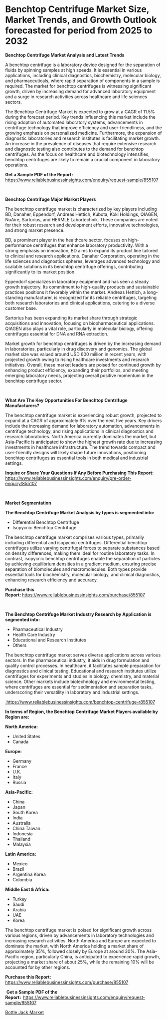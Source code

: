 <p><h1>Benchtop Centrifuge Market Size, Market Trends, and Growth Outlook forecasted for period from 2025 to 2032</h1></p><p><strong>Benchtop Centrifuge Market Analysis and Latest Trends</strong></p>
<p><p>A benchtop centrifuge is a laboratory device designed for the separation of fluids by spinning samples at high speeds. It is essential in various applications, including clinical diagnostics, biochemistry, molecular biology, and pharmaceuticals, where rapid separation of components in a sample is required. The market for benchtop centrifuges is witnessing significant growth, driven by increasing demand for advanced laboratory equipment and a surge in research activities across healthcare and life sciences sectors.</p><p>The Benchtop Centrifuge Market is expected to grow at a CAGR of 11.5% during the forecast period. Key trends influencing this market include the rising adoption of automated laboratory systems, advancements in centrifuge technology that improve efficiency and user-friendliness, and the growing emphasis on personalized medicine. Furthermore, the expansion of diagnostic laboratories and research institutes is facilitating market growth. An increase in the prevalence of diseases that require extensive research and diagnostic testing also contributes to the demand for benchtop centrifuges. As the focus on healthcare and biotechnology intensifies, benchtop centrifuges are likely to remain a crucial component in laboratory operations.</p></p>
<p><strong>Get a Sample PDF of the Report:&nbsp;</strong> <a href="https://www.reliablebusinessinsights.com/enquiry/request-sample/855107?utm_campaign=2250&utm_medium=2&utm_source=Github&utm_content=ia&utm_term=17022025&utm_id=benchtop-centrifuge">https://www.reliablebusinessinsights.com/enquiry/request-sample/855107</a></p>
<p>&nbsp;</p>
<p><strong>Benchtop Centrifuge Major Market Players</strong></p>
<p><p>The benchtop centrifuge market is characterized by key players including BD, Danaher, Eppendorf, Andreas Hettich, Kubota, Koki Holdings, QIAGEN, NuAire, Sartorius, and HERMLE Labortechnik. These companies are noted for their robust research and development efforts, innovative technologies, and strong market presence. </p><p>BD, a prominent player in the healthcare sector, focuses on high-performance centrifuges that enhance laboratory productivity. With a strong emphasis on innovation, BD aims to expand its product line tailored to clinical and research applications. Danaher Corporation, operating in the life sciences and diagnostics spheres, leverages advanced technology and scalable solutions in its benchtop centrifuge offerings, contributing significantly to its market position.</p><p>Eppendorf specializes in laboratory equipment and has seen a steady growth trajectory. Its commitment to high-quality products and sustainable practices positions it favorably within the market. Andreas Hettich, a long-standing manufacturer, is recognized for its reliable centrifuges, targeting both research laboratories and clinical applications, catering to a diverse customer base.</p><p>Sartorius has been expanding its market share through strategic acquisitions and innovation, focusing on biopharmaceutical applications. QIAGEN also plays a vital role, particularly in molecular biology, offering centrifuges essential for DNA and RNA extraction.</p><p>Market growth for benchtop centrifuges is driven by the increasing demand in laboratories, particularly in drug discovery and genomics. The global market size was valued around USD 600 million in recent years, with projected growth owing to rising healthcare investments and research initiatives. Overall, these market leaders are poised for continued growth by enhancing product efficiency, expanding their portfolios, and meeting emerging laboratory needs, projecting overall positive momentum in the benchtop centrifuge sector.</p></p>
<p>&nbsp;</p>
<p><strong>What Are The Key Opportunities For Benchtop Centrifuge Manufacturers?</strong></p>
<p><p>The benchtop centrifuge market is experiencing robust growth, projected to expand at a CAGR of approximately 6% over the next five years. Key drivers include the increasing demand for laboratory automation, advancements in centrifuge technology, and rising applications in clinical diagnostics and research laboratories. North America currently dominates the market, but Asia-Pacific is anticipated to show the highest growth rate due to increasing investments in healthcare infrastructure. The trend towards compact and user-friendly designs will likely shape future innovations, positioning benchtop centrifuges as essential tools in both medical and industrial settings.</p></p>
<p><strong>Inquire or Share Your Questions If Any Before Purchasing This Report:</strong> <a href="https://www.reliablebusinessinsights.com/enquiry/pre-order-enquiry/855107?utm_campaign=2250&utm_medium=2&utm_source=Github&utm_content=ia&utm_term=17022025&utm_id=benchtop-centrifuge">https://www.reliablebusinessinsights.com/enquiry/pre-order-enquiry/855107</a></p>
<p>&nbsp;</p>
<p><strong>Market Segmentation</strong></p>
<p><strong>The Benchtop Centrifuge Market Analysis by types is segmented into:</strong></p>
<p><ul><li>Differential Benchtop Centrifuge</li><li>Isopycnic Benchtop Centrifuge</li></ul></p>
<p><p>The benchtop centrifuge market comprises various types, primarily including differential and isopycnic centrifuges. Differential benchtop centrifuges utilize varying centrifugal forces to separate substances based on density differences, making them ideal for routine laboratory tasks. In contrast, isopycnic benchtop centrifuges enable the separation of particles by achieving equilibrium densities in a gradient medium, ensuring precise separation of biomolecules and macromolecules. Both types provide essential tools for biochemistry, molecular biology, and clinical diagnostics, enhancing research efficiency and accuracy.</p></p>
<p><strong>Purchase this Report:&nbsp;</strong><a href="https://www.reliablebusinessinsights.com/purchase/855107?utm_campaign=2250&utm_medium=2&utm_source=Github&utm_content=ia&utm_term=17022025&utm_id=benchtop-centrifuge">https://www.reliablebusinessinsights.com/purchase/855107</a></p>
<p>&nbsp;</p>
<p><strong>The Benchtop Centrifuge Market Industry Research by Application is segmented into:</strong></p>
<p><ul><li>Pharmaceutical Industry</li><li>Health Care Industry</li><li>Educational and Research Institutes</li><li>Others</li></ul></p>
<p><p>The benchtop centrifuge market serves diverse applications across various sectors. In the pharmaceutical industry, it aids in drug formulation and quality control processes. In healthcare, it facilitates sample preparation for diagnostics and clinical testing. Educational and research institutes utilize centrifuges for experiments and studies in biology, chemistry, and material science. Other markets include biotechnology and environmental testing, where centrifuges are essential for sedimentation and separation tasks, underscoring their versatility in laboratory and industrial settings.</p></p>
<p><a href="https://www.reliablebusinessinsights.com/benchtop-centrifuge-r855107?utm_campaign=2250&utm_medium=2&utm_source=Github&utm_content=ia&utm_term=17022025&utm_id=benchtop-centrifuge">&nbsp;https://www.reliablebusinessinsights.com/benchtop-centrifuge-r855107</a></p>
<p><strong>In terms of Region, the Benchtop Centrifuge Market Players available by Region are:</strong></p>
<p>
    <p> <strong> North America: </strong>
        <ul>
            <li>United States</li>
            <li>Canada</li>
        </ul>
        </p> 
    <p> <strong> Europe: </strong>
        <ul>
            <li>Germany</li>
            <li>France</li>
            <li>U.K.</li>
            <li>Italy</li>
            <li>Russia</li>
        </ul>
        </p> 
    <p> <strong> Asia-Pacific: </strong>
        <ul>
            <li>China</li>
            <li>Japan</li>
            <li>South Korea</li>
            <li>India</li>
            <li>Australia</li>
            <li>China Taiwan</li>
            <li>Indonesia</li>
            <li>Thailand</li>
            <li>Malaysia</li>
        </ul>
        </p> 
    <p> <strong> Latin America: </strong>
        <ul>
            <li>Mexico</li>
            <li>Brazil</li>
            <li>Argentina Korea</li>
            <li>Colombia</li>
        </ul>
        </p> 
    <p> <strong> Middle East & Africa: </strong>
        <ul>
            <li>Turkey</li>
            <li>Saudi</li>
            <li>Arabia</li>
            <li>UAE</li>
            <li>Korea</li>
        </ul>
    </p>
    </p>
<p><p>The benchtop centrifuge market is poised for significant growth across various regions, driven by advancements in laboratory technologies and increasing research activities. North America and Europe are expected to dominate the market, with North America holding a market share of approximately 35%, followed closely by Europe at around 30%. The Asia-Pacific region, particularly China, is anticipated to experience rapid growth, projecting a market share of about 25%, while the remaining 10% will be accounted for by other regions.</p></p>
<p><strong>Purchase this Report: </strong><a href="https://www.reliablebusinessinsights.com/purchase/855107?utm_campaign=2250&utm_medium=2&utm_source=Github&utm_content=ia&utm_term=17022025&utm_id=benchtop-centrifuge">https://www.reliablebusinessinsights.com/purchase/855107</a></p>
<p>&nbsp;<strong>Get a Sample PDF of the Report:&nbsp;&nbsp;</strong><a href="https://www.reliablebusinessinsights.com/enquiry/request-sample/855107?utm_campaign=2250&utm_medium=2&utm_source=Github&utm_content=ia&utm_term=17022025&utm_id=benchtop-centrifuge">https://www.reliablebusinessinsights.com/enquiry/request-sample/855107</a></p>
<p><strong></strong></p>
<p><p><a href="https://github.com/jeastefanowicz7816/Market-Research-Report-List-1/blob/main/bottle-jack-market.md?utm_campaign=2250&utm_medium=2&utm_source=Github&utm_content=ia&utm_term=17022025&utm_id=benchtop-centrifuge">Bottle Jack Market</a></p></p>